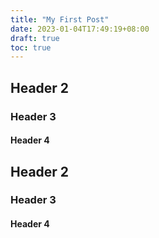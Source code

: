 ```yaml
---
title: "My First Post"
date: 2023-01-04T17:49:19+08:00
draft: true
toc: true
---
```




## Header 2

### Header 3


#### Header 4



## Header 2

### Header 3


#### Header 4